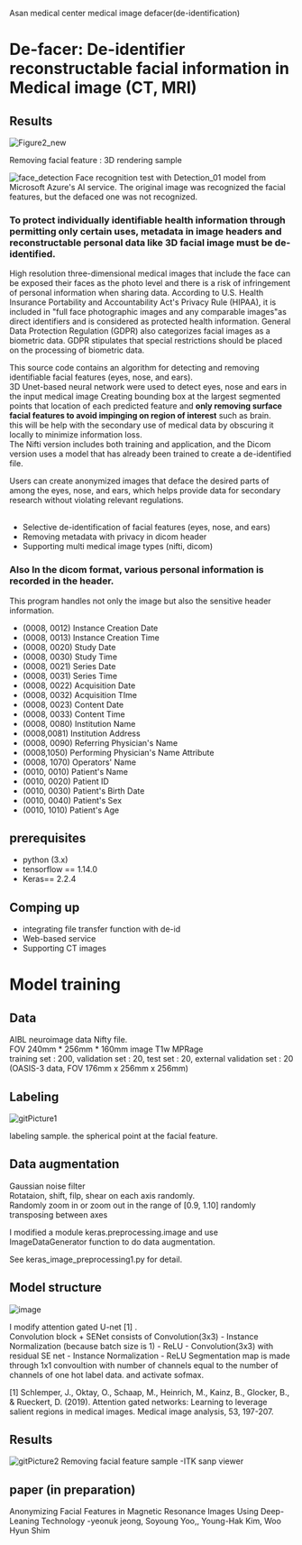 Asan medical center medical image defacer(de-identification)
# De-facer: De-identifier reconstructable facial information in Medical image (CT, MRI) 

## Results
 
![Figure2_new](https://user-images.githubusercontent.com/49013508/91407993-125f9a00-e87e-11ea-8548-ce1cf4705f0d.png)
  
Removing facial feature : 3D rendering sample 
  
  
![face_detection](https://user-images.githubusercontent.com/49013508/92564364-00d1b580-f2b4-11ea-8ddc-5f1cd70a5814.png)
Face recognition test with Detection_01 model from Microsoft Azure's AI service. The original image was recognized the facial features, but the defaced one was not recognized.  
  
    
      
        
          
  
  
### To protect individually identifiable health information through permitting only certain uses, metadata in image headers and reconstructable personal data like 3D facial image must be de-identified.   

High resolution three-dimensional medical images that include the face can be exposed their faces as the photo level and there is a risk of infringement of personal information when sharing data. According to U.S. Health Insurance Portability and Accountability Act's Privacy Rule (HIPAA), it is included in "full face photographic images and any comparable images"as direct identifiers and is considered as protected health information. General Data Protection Regulation (GDPR) also categorizes facial images as a biometric data. GDPR stipulates that special restrictions should be placed on the processing of biometric data.   



This source code contains an algorithm for detecting and removing identifiable facial features (eyes, nose, and ears).  
3D Unet-based neural network were used to detect eyes, nose and ears in the input medical image
Creating bounding box at the largest segmented points that location of each predicted feature and __only removing surface facial features to avoid impinging on region of interest__ such as brain.     
this will be help with the secondary use of medical data by obscuring it locally to minimize information loss.  
The Nifti version includes both training and application, and the Dicom version uses a model that has already been trained to create a de-identified file.  
  
Users can create anonymized images that deface the desired parts of among the eyes, nose, and ears, which helps provide data for secondary research without violating relevant regulations.   
  &nbsp;
- Selective de-identification of facial features (eyes, nose, and ears)
- Removing metadata with privacy in dicom header 
- Supporting multi medical image types (nifti, dicom)  

### Also __In the dicom format__, various personal information is recorded in the header.  
This program handles not only the image but also the sensitive header information.
- (0008, 0012) Instance Creation Date
- (0008, 0013) Instance Creation Time 
- (0008, 0020) Study Date      
- (0008, 0030) Study Time
- (0008, 0021) Series Date
- (0008, 0031) Series Time
- (0008, 0022) Acquisition Date 
- (0008, 0032) Acquisition TIme
- (0008, 0023) Content Date        
- (0008, 0033) Content Time                              
- (0008, 0080) Institution Name      
- (0008,0081) Institution Address
- (0008, 0090) Referring Physician's Name  
- (0008,1050) Performing Physician's Name Attribute
- (0008, 1070) Operators' Name          
- (0010, 0010) Patient's Name                
- (0010, 0020) Patient ID                  
- (0010, 0030) Patient's Birth Date             
- (0010, 0040) Patient's Sex                   
- (0010, 1010) Patient's Age    

  
## prerequisites
- python (3.x)
- tensorflow == 1.14.0
- Keras== 2.2.4
## Comping up 
- integrating file transfer function with de-id 
- Web-based service
- Supporting CT images

  
# Model training 
## Data
AIBL neuroimage data Nifty file.  
FOV 240mm * 256mm * 160mm image T1w MPRage  
training set : 200, validation set : 20, test set : 20, external validation set : 20 (OASIS-3 data, FOV 176mm x 256mm x 256mm)

## Labeling
![gitPicture1](https://user-images.githubusercontent.com/49013508/78311618-4fa05400-758c-11ea-8f22-268abaf287e3.png)
  
labeling sample. the spherical point at the facial feature.  

## Data augmentation
Gaussian noise filter  
Rotataion, shift, filp, shear on each axis randomly.  
Randomly zoom in or zoom out in the range of [0.9, 1.10] 
randomly transposing between axes

I modified a module keras.preprocessing.image and use ImageDataGenerator function to do data augmentation.  
  
See keras_image_preprocessing1.py for detail.
                                        
## Model structure
![image](https://user-images.githubusercontent.com/49013508/79738609-eb291700-8337-11ea-80ad-3d32767d4e55.png)

  
I modify attention gated U-net [1] .  
Convolution block + SENet consists of Convolution(3x3) - Instance Normalization (because batch size is 1) - ReLU - Convolution(3x3) with residual SE net - Instance Normalization - ReLU  Segmentation map is made through 1x1 convoultion with number of channels equal to the number of channels of one hot label data. and activate sofmax.  
  
[1] Schlemper, J., Oktay, O., Schaap, M., Heinrich, M., Kainz, B., Glocker, B., & Rueckert, D. (2019). Attention gated networks: Learning to leverage salient regions in medical images. Medical image analysis, 53, 197-207.
&nbsp;


## Results
![gitPicture2](https://user-images.githubusercontent.com/49013508/78311624-5202ae00-758c-11ea-855b-8a9f2902c70e.png)
Removing facial feature sample -ITK sanp viewer 


## paper (in preparation)
Anonymizing Facial Features in Magnetic Resonance Images Using Deep-Leaning Technology
-yeonuk jeong, Soyoung Yoo,, Young-Hak Kim, Woo Hyun Shim 
